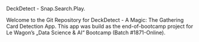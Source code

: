 DeckDetect - Snap.Search.Play.

Welcome to the Git Repository for DeckDetect - A Magic: The Gathering Card Detection App.
This app was build as the end-of-bootcamp project for Le Wagon’s „Data Science & AI“ Bootcamp (Batch #1871-Online).
